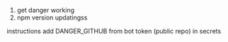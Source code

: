 1. get danger working
2. npm version updatingss


instructions
add DANGER_GITHUB from bot token (public repo) in secrets

<!-- # Continuous-Semver
![CI Workflow](https://user-images.githubusercontent.com/29791650/63278257-f7267b80-c274-11e9-8127-c20af8aba502.png)

## Prerequisite
- Github repo of your project
- Separate Github account for comment bot
- NPM account
- CircleCI account

## Setup
1. Assuming you already have your repo on Github, you will then need to go to CircleCI and add your project. Select `linux/node` and click `Start building`.

2. Go to your repo and create `/.circleci/config.yml`. Copy over the config file we have [here](/.circleci/config.yml).

3. Update `package.json`:
    - The `name` and `version` of your package.json is what is used to publish onto NPM.

4. Add necessary tokens to your CircleCI Environment Variables (Settings -> Projects -> YOUR_PROJECT Settings -> Environment Variables):
    - NPM: generate a `Read/Publish` token from your NPM account and add to your environment variables as `NPM_TOKEN`.

    - Github: in your Github account, navigate to Settings -> Developer settings -> Personal access tokens and generate a new token with `repo` checked. Add this token as `GITHUB_TOKEN`.

    - Danger: in your separate Github bot account generate another personal access token the same way as above with only `public_repo` checked. Add this to your Environment Variables as `DANGER_GITHUB_API_TOKEN`.

    - Fingerprint: in your CircleCI, navigate to Settings -> Projects -> YOUR_PROJECT Settings -> Checkout SSH keys. Create a user key and add that to your Environment Variables as `FINGERPRINT`.

    - Username/Email (OPTIONAL): this is for `git config`, set the environment variables as `SEMVER_USER_NAME` and `SEMVER_USER_EMAIL` to correlate with your Github account. If these two variables are not set, they will default to `undefined` and will still work.

5. Copy over [dangerfile.js](/.circleci/dangerfile.js) to `/.circleci/`. You can customize the auto-generated comment your bot will make in your PR in this file. Click [here](https://danger.systems/js/reference.html) for more information on how to use DangerJS.

6. Go to Advanced Settings in your CircleCI (Settings -> Projects -> YOUR_PROJECT Settings -> Advanced Settings) and turn on `Only build pull request`.

That's it! If you have any questions or if the steps above are causing any issues for you, please reach out to us. -->